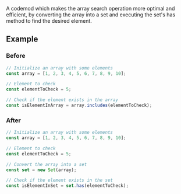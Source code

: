 A codemod which makes the array search operation more optimal and efficient, by converting the array into a set and executing the set's has method to find the desired element.

## Example

### Before

```ts
// Initialize an array with some elements
const array = [1, 2, 3, 4, 5, 6, 7, 8, 9, 10];

// Element to check
const elementToCheck = 5;

// Check if the element exists in the array
const isElementInArray = array.includes(elementToCheck);
```

### After

```ts
// Initialize an array with some elements
const array = [1, 2, 3, 4, 5, 6, 7, 8, 9, 10];

// Element to check
const elementToCheck = 5;

// Convert the array into a set
const set = new Set(array);

// Check if the element exists in the set
const isElementInSet = set.has(elementToCheck);
```

